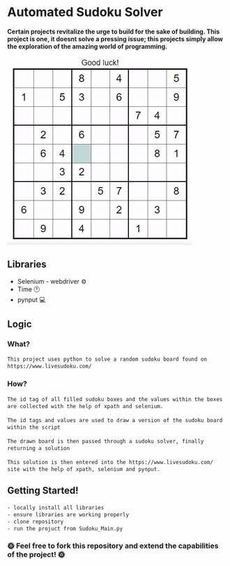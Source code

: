 # **Automated Sudoku Solver**

**Certain projects revitalize the urge to build for the sake of building. This project is one, it doesnt solve a pressing issue; this projects simply allow the exploration of the amazing world of programming.**

![](Sudoku_1.gif)

## Libraries
* Selenium - webdriver :gear:
* Time :clock1:
* pynput :computer:

## Logic

### What?
	
	This project uses python to solve a random sudoku board found on https://www.livesudoku.com/

### How?

	The id tag of all filled sudoku boxes and the values within the boxes are collected with the help of xpath and selenium.

	The id tags and values are used to draw a version of the sudoku board within the script

	The drawn board is then passed through a sudoku solver, finally returning a solution 

	This solution is then entered into the https://www.livesudoku.com/ site with the help of xpath, selenium and pynput.
	
## Getting Started!
	
	- locally install all libraries
	- ensure libraries are working properly
	- clone repository
	- run the projuct from Sudoku_Main.py


### **:sun_with_face: Feel free to fork this repository and extend the capabilities of the project! :sun_with_face:**
	
